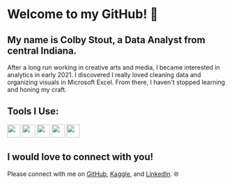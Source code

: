 # Welcome to my GitHub! :wave:

## My name is Colby Stout, a Data Analyst from central Indiana.

After a long run working in creative arts and media, I became interested in analytics in early 2021. I discovered I really loved cleaning data and organizing visuals in Microsoft Excel. From there, I haven't stopped learning and honing my craft.

## Tools I Use:

<img src="https://user-images.githubusercontent.com/103079066/191541985-8430401f-14f2-4c0f-a3cd-5646e47e5bcd.png" width="30" height="30">   <img src="https://user-images.githubusercontent.com/103079066/191542984-8d1a05b9-eec5-4d07-95cd-0023b531c3a0.png" width="30" height="30">   <img src="https://user-images.githubusercontent.com/103079066/191542352-2df6648b-a12c-4069-8084-863ca4c50c2c.png" width="30" height="30">   <img src="https://user-images.githubusercontent.com/103079066/191543233-2cb47971-1feb-4922-8e0b-ec70d5b43221.png" width="30" height="30">   <img src="https://user-images.githubusercontent.com/103079066/214092909-0020d0fc-85df-4f5b-b13b-61aba1b08526.png" width="30" height="30">

## I would love to connect with you!

Please connect with me on [GitHub](https://github.com/colbystout), [Kaggle](https://www.kaggle.com/colbystout), and [LinkedIn](https://www.linkedin.com/in/colby-stout/). :globe_with_meridians:
